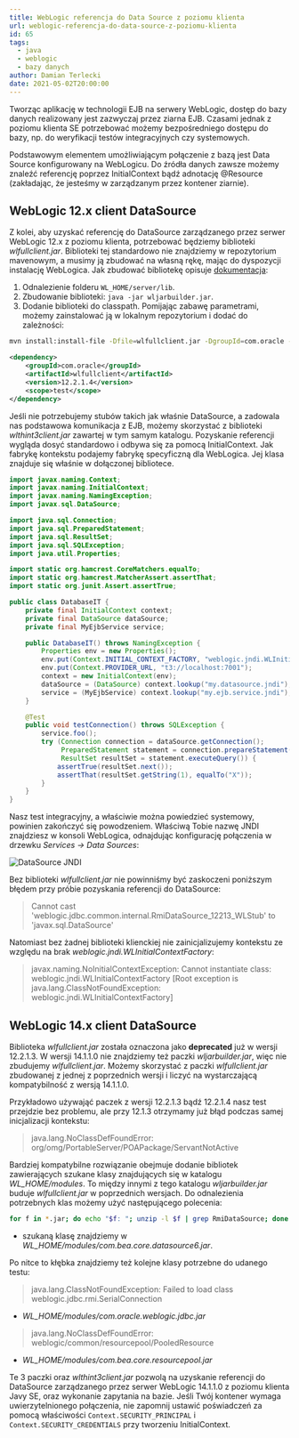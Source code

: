 ```yaml
---
title: WebLogic referencja do Data Source z poziomu klienta
url: weblogic-referencja-do-data-source-z-poziomu-klienta
id: 65
tags:
  - java
  - weblogic
  - bazy danych
author: Damian Terlecki
date: 2021-05-02T20:00:00
---
```


Tworząc aplikację w technologii EJB na serwery WebLogic, dostęp do bazy danych realizowany jest zazwyczaj przez ziarna EJB.
Czasami jednak z poziomu klienta SE potrzebować możemy bezpośredniego dostępu do bazy, np. do weryfikacji testów integracyjnych czy systemowych.

Podstawowym elementem umożliwiającym połączenie z bazą jest Data Source konfigurowany na WebLogicu.
Do źródła danych zawsze możemy znaleźć referencję poprzez InitialContext bądź adnotację @Resource (zakładając, że jesteśmy w zarządzanym przez kontener ziarnie).

## WebLogic 12.x client DataSource

Z kolei, aby uzyskać referencję do DataSource zarządzanego przez serwer WebLogic 12.x z poziomu klienta, potrzebować będziemy biblioteki *wlfullclient.jar*.
Biblioteki tej standardowo nie znajdziemy w repozytorium mavenowym, a musimy ją zbudować na własną rękę, mając do dyspozycji instalację WebLogica.
Jak zbudować bibliotekę opisuje [ dokumentacja](https://docs.oracle.com/en/middleware/fusion-middleware/weblogic-server/12.2.1.4/saclt/t3.html#SACLT-GUID-54815E72-9837-4353-86BB-EA554C9A804D):
1. Odnalezienie folderu `WL_HOME/server/lib`.
2. Zbudowanie biblioteki: `java -jar wljarbuilder.jar`.
3. Dodanie biblioteki do classpath. Pomijając zabawę parametrami, możemy zainstalować ją w lokalnym repozytorium i dodać do zależności:
```bash
mvn install:install-file -Dfile=wlfullclient.jar -DgroupId=com.oracle -DartifactId=wlfullclient -Dversion=12.2.1.4 -Dpackaging=jar
```
```xml
<dependency>
    <groupId>com.oracle</groupId>
    <artifactId>wlfullclient</artifactId>
    <version>12.2.1.4</version>
    <scope>test</scope>
</dependency>
```

Jeśli nie potrzebujemy stubów takich jak właśnie DataSource, a zadowala nas podstawowa komunikacja z EJB, możemy skorzystać z biblioteki *wlthint3client.jar* zawartej w tym samym katalogu.
Pozyskanie referencji wygląda dosyć standardowo i odbywa się za pomocą InitialContext. Jak fabrykę kontekstu podajemy fabrykę specyficzną dla WebLogica.
Jej klasa znajduje się właśnie w dołączonej bibliotece.

```java
import javax.naming.Context;
import javax.naming.InitialContext;
import javax.naming.NamingException;
import javax.sql.DataSource;

import java.sql.Connection;
import java.sql.PreparedStatement;
import java.sql.ResultSet;
import java.sql.SQLException;
import java.util.Properties;

import static org.hamcrest.CoreMatchers.equalTo;
import static org.hamcrest.MatcherAssert.assertThat;
import static org.junit.Assert.assertTrue;

public class DatabaseIT {
    private final InitialContext context;
    private final DataSource dataSource;
    private final MyEjbService service;

    public DatabaseIT() throws NamingException {
        Properties env = new Properties();
        env.put(Context.INITIAL_CONTEXT_FACTORY, "weblogic.jndi.WLInitialContextFactory");
        env.put(Context.PROVIDER_URL, "t3://localhost:7001");
        context = new InitialContext(env);
        dataSource = (DataSource) context.lookup("my.datasource.jndi");
        service = (MyEjbService) context.lookup("my.ejb.service.jndi");
    }

    @Test
    public void testConnection() throws SQLException {
        service.foo();
        try (Connection connection = dataSource.getConnection();
             PreparedStatement statement = connection.prepareStatement("SELECT * FROM DUAL");
             ResultSet resultSet = statement.executeQuery()) {
            assertTrue(resultSet.next());
            assertThat(resultSet.getString(1), equalTo("X"));
        }
    }
}
```

Nasz test integracyjny, a właściwie można powiedzieć systemowy, powinien zakończyć się powodzeniem.
Właściwą Tobie nazwę JNDI znajdziesz w konsoli WebLogica, odnajdując konfigurację połączenia w drzewku *Services -> Data Sources*:

<img src="/img/hq/wlfullclient-test.png" alt="DataSource JNDI" title="DataSource JNDI">

Bez biblioteki *wlfullclient.jar* nie powinniśmy być zaskoczeni poniższym błędem przy próbie pozyskania referencji do DataSource:
> Cannot cast 'weblogic.jdbc.common.internal.RmiDataSource_12213_WLStub' to 'javax.sql.DataSource'

Natomiast bez żadnej biblioteki klienckiej nie zainicjalizujemy kontekstu ze względu na brak *weblogic.jndi.WLInitialContextFactory*:
> javax.naming.NoInitialContextException: Cannot instantiate class: weblogic.jndi.WLInitialContextFactory
> [Root exception is java.lang.ClassNotFoundException: weblogic.jndi.WLInitialContextFactory]

## WebLogic 14.x client DataSource

Biblioteka *wlfullclient.jar* została oznaczona jako **deprecated** już w wersji 12.2.1.3.
W wersji 14.1.1.0 nie znajdziemy też paczki *wljarbuilder.jar*, więc nie zbudujemy *wlfullclient.jar*.
Możemy skorzystać z paczki *wlfullclient.jar* zbudowanej z jednej z poprzednich wersji i liczyć na wystarczającą kompatybilność z wersją 14.1.1.0.

Przykładowo używająć paczek z wersji 12.2.1.3 bądź 12.2.1.4 nasz test przejdzie bez problemu, ale przy 12.1.3 otrzymamy już błąd podczas samej inicjalizacji kontekstu:
> java.lang.NoClassDefFoundError: org/omg/PortableServer/POAPackage/ServantNotActive

Bardziej kompatybilne rozwiązanie obejmuje dodanie bibliotek zawierających szukane klasy znajdujących się w katalogu *WL_HOME/modules*.
To między innymi z tego katalogu *wljarbuilder.jar* buduje *wlfullclient.jar* w poprzednich wersjach.
Do odnalezienia potrzebnych klas możemy użyć następującego polecenia:
```bash
for f in *.jar; do echo "$f: "; unzip -l $f | grep RmiDataSource; done
```
- szukaną klasę znajdziemy w *WL_HOME/modules/com.bea.core.datasource6.jar*.

Po nitce to kłębka znajdziemy też kolejne klasy potrzebne do udanego testu:
> java.lang.ClassNotFoundException: Failed to load class weblogic.jdbc.rmi.SerialConnection
- *WL_HOME/modules/com.oracle.weblogic.jdbc.jar*

> java.lang.NoClassDefFoundError: weblogic/common/resourcepool/PooledResource
- *WL_HOME/modules/com.bea.core.resourcepool.jar*

Te 3 paczki oraz *wlthint3client.jar* pozwolą na uzyskanie referencji do DataSource zarządzanego przez serwer WebLogic 14.1.1.0 z poziomu klienta Javy SE, oraz wykonanie zapytania na bazie.
Jeśli Twój kontener wymaga uwierzytelnionego połączenia, nie zapomnij ustawić poświadczeń za pomocą właściwości `Context.SECURITY_PRINCIPAL` i `Context.SECURITY_CREDENTIALS` przy tworzeniu InitialContext.